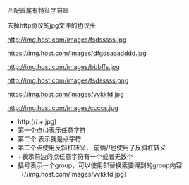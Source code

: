 匹配首尾有特征字符串

去掉http协议的jpg文件的协议头

http://img.host.com/images/fsdsssss.jpg

https://img.host.com/images/dfgdsaaadddd.jpg

http://img.host.com/images/bbbffs.jpg

http://img.host.com/images/fsdsssss.png

https://img.host.com/images/vvkkfd.jpg

http://img.host.com/images/ccccs.jpg


- http:(\/\/.+\.jpg)
- 第一个点(.)表示任意字符
- 第二个\.表示就是点字符
- 第二个点使用反斜杠转义， 前俩//也使用了反斜杠转义
- +表示前边的点任意字符有一个或者无数个
- 括号表示一个group，可以使用$1替换索要得到的group内容（//img.host.com/images/vvkkfd.jpg）
